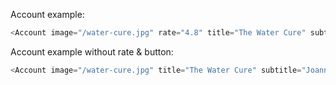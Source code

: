 Account example:

```js
<Account image="/water-cure.jpg" rate="4.8" title="The Water Cure" subtitle="Joanne Ramos" buttonText="Biography" />
```

Account example without rate & button:

```js
<Account image="/water-cure.jpg" title="The Water Cure" subtitle="Joanne Ramos" />
```